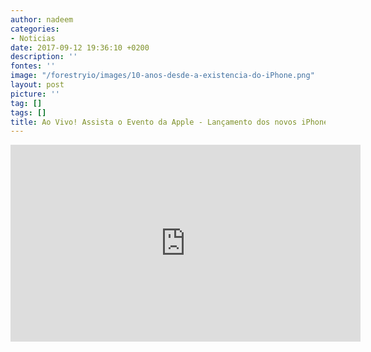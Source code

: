 ```yaml
---
author: nadeem
categories:
- Noticias
date: 2017-09-12 19:36:10 +0200
description: ''
fontes: ''
image: "/forestryio/images/10-anos-desde-a-existencia-do-iPhone.png"
layout: post
picture: ''
tag: []
tags: []
title: Ao Vivo! Assista o Evento da Apple - Lançamento dos novos iPhones
---
```



<iframe width="560" height="315" src="https://www.youtube.com/embed/McvLyEYwVvg" frameborder="0" allowfullscreen></iframe>